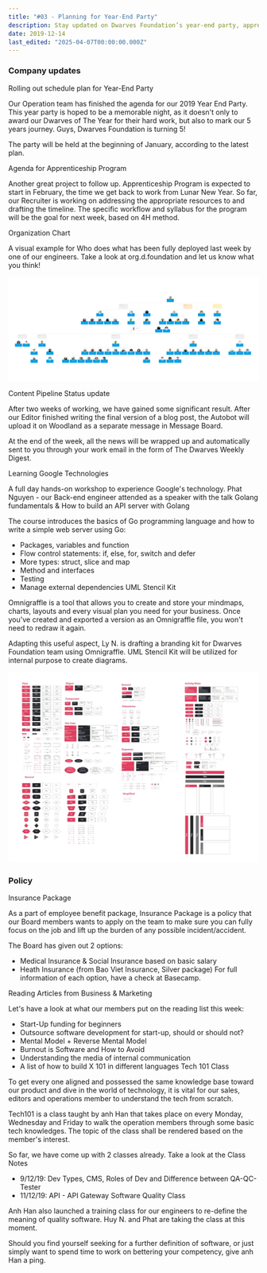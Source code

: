 ```yaml
---
title: "#03 - Planning for Year-End Party"
description: Stay updated on Dwarves Foundation’s year-end party, apprenticeship program, insurance policies, tech workshops, and ongoing training classes to boost team skills and benefits.
date: 2019-12-14
last_edited: "2025-04-07T00:00:00.000Z"
---
```


### Company updates

Rolling out schedule plan for Year-End Party

Our Operation team has finished the agenda for our 2019 Year End Party. This year party is hoped to be a memorable night, as it doesn't only to award our Dwarves of The Year for their hard work, but also to mark our 5 years journey. Guys, Dwarves Foundation is turning 5!

The party will be held at the beginning of January, according to the latest plan.

Agenda for Apprenticeship Program

Another great project to follow up. Apprenticeship Program is expected to start in February, the time we get back to work from Lunar New Year. So far, our Recruiter is working on addressing the appropriate resources to and drafting the timeline. The specific workflow and syllabus for the program will be the goal for next week, based on 4H method.

Organization Chart

A visual example for Who does what has been fully deployed last week by one of our engineers. Take a look at org.d.foundation and let us know what you think!

![](assets/notion-image-1744007183972-l6nys.webp)

Content Pipeline Status update

After two weeks of working, we have gained some significant result. After our Editor finished writing the final version of a blog post, the Autobot will upload it on Woodland as a separate message in Message Board.

At the end of the week, all the news will be wrapped up and automatically sent to you through your work email in the form of The Dwarves Weekly Digest.

Learning Google Technologies

A full day hands-on workshop to experience Google's technology. Phat Nguyen - our Back-end engineer attended as a speaker with the talk Golang fundamentals & How to build an API server with Golang

The course introduces the basics of Go programming language and how to write a simple web server using Go:

- Packages, variables and function
- Flow control statements: if, else, for, switch and defer
- More types: struct, slice and map
- Method and interfaces
- Testing
- Manage external dependencies
  UML Stencil Kit

Omnigraffle is a tool that allows you to create and store your mindmaps, charts, layouts and every visual plan you need for your business. Once you've created and exported a version as an Omnigraffle file, you won't need to redraw it again.

Adapting this useful aspect, Ly N. is drafting a branding kit for Dwarves Foundation team using Omnigraffle. UML Stencil Kit will be utilized for internal purpose to create diagrams.

![](assets/notion-image-1744007184113-mnyt0.webp)

### Policy

Insurance Package

As a part of employee benefit package, Insurance Package is a policy that our Board members wants to apply on the team to make sure you can fully focus on the job and lift up the burden of any possible incident/accident.

The Board has given out 2 options:

- Medical Insurance & Social Insurance based on basic salary
- Heath Insurance (from Bao Viet Insurance, Silver package)
  For full information of each option, have a check at Basecamp.

Reading Articles from Business & Marketing

Let's have a look at what our members put on the reading list this week:

- Start-Up funding for beginners
- Outsource software development for start-up, should or should not?
- Mental Model + Reverse Mental Model
- Burnout is Software and How to Avoid
- Understanding the media of internal communication
- A list of how to build X 101 in different languages
  Tech 101 Class

To get every one aligned and possessed the same knowledge base toward our product and dive in the world of technology, it is vital for our sales, editors and operations member to understand the tech from scratch.

Tech101 is a class taught by anh Han that takes place on every Monday, Wednesday and Friday to walk the operation members through some basic tech knowledges. The topic of the class shall be rendered based on the member's interest.

So far, we have come up with 2 classes already. Take a look at the Class Notes

- 9/12/19: Dev Types, CMS, Roles of Dev and Difference between QA-QC-Tester
- 11/12/19: API - API Gateway
  Software Quality Class

Anh Han also launched a training class for our engineers to re-define the meaning of quality software. Huy N. and Phat are taking the class at this moment.

Should you find yourself seeking for a further definition of software, or just simply want to spend time to work on bettering your competency, give anh Han a ping.
